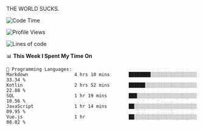 THE WORLD SUCKS.

<!--START_SECTION:waka-->
![Code Time](http://img.shields.io/badge/Code%20Time-394%20hrs%2026%20mins-blue)

![Profile Views](http://img.shields.io/badge/Profile%20Views-0-blue)

![Lines of code](https://img.shields.io/badge/From%20Hello%20World%20I%27ve%20Written-1.9%20million%20lines%20of%20code-blue)

📊 **This Week I Spent My Time On** 

```text
💬 Programming Languages: 
Markdown                 4 hrs 10 mins       ████████░░░░░░░░░░░░░░░░░   33.34 % 
Kotlin                   2 hrs 52 mins       ██████░░░░░░░░░░░░░░░░░░░   22.88 % 
SQL                      1 hr 19 mins        ███░░░░░░░░░░░░░░░░░░░░░░   10.56 % 
JavaScript               1 hr 14 mins        ██░░░░░░░░░░░░░░░░░░░░░░░   09.95 % 
Vue.js                   1 hr                ██░░░░░░░░░░░░░░░░░░░░░░░   08.02 % 
```


<!--END_SECTION:waka-->
